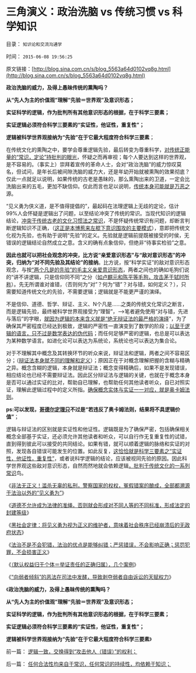 # 三角演义：政治洗脑 vs 传统习惯 vs 科学知识

目录： `知识论和交流沟通学` 

时间： `2015-06-08 19:56:25` 

原文链接：[http://blog.sina.com.cn/s/blog_5563a64d0102vq8g.html](http://blog.sina.com.cn/s/blog_5563a64d0102vq8g.html)

**政治洗脑的威力，及得上愚昧传统的熏陶吗？**

**从“先人为主的价值观”理解“先验＝世界观”及意识形态；**

**实证科学的逻辑，作为批判所有其他意识形态的根据，在于科学三要素；**

**实证逻辑必须符合科学三要素的“实证性，他证性，重复性”；**

**逻辑被科学世界观接纳为“先验”在于它最大程度符合科学三要素**；

在传统文化的熏陶之中，要学会尊重逻辑先验，最后转变为尊重科学，[对传统正能量的“常识，定论”持批判的眼光](../../../2015/5/30/任何合法性均来自于常识，任何常识的持续性，均依赖于知识；.md)，怀疑之而再审视；每个人要达到这样的世界观，是不容易的。（事实上）崇拜着宣传的革命人士，会对“政治洗脑”的威力惊叹莫名，但试问，是年长后被间隙洗脑的威力大，还是年幼开始就被熏陶的效果彻底？仅此一点就足以说明，如果传统的古老是愚昧的，那么熏陶出来的卫道，一定会比洗脑出来的五毛，更加不缺信仰。仅此而言也足以说明，[传统本身可能就是万恶之](../../../2013/6/11/从来就没有什么救世主，也不靠神仙皇帝.md)源。

“见义勇为侠义道，是不值得提倡的”，最起码在法理逻辑上无歧的定论，估计99%人会怀疑是逻辑出了问题，以至结论冲突了传统的常识。当现代知识的逻辑结论，[冲突于传统古老的文化习惯法之常识](../../../2015/5/27/执政合法性取决于传统习惯法的当时普众常识；.md)，不是怀疑传统常识有问题，却断言判断逻辑知识不正确，（[这正是本博惹来左棍下意识围攻的主要模式](../../../2014/4/7/博客在多大程度上是博主的后花园？.md)），意即把传统文化视为先验，也有助于说明“先验”的定义。先验就是逻辑前提既被接受的时侯，无错误的逻辑结论自然成立之意。含义的确有点象信仰，但绝非“待事实检验”之意。

**因此也就可以把社会观念的冲突，比方说“亲爱意识形态”与“敌对意识形态”的冲突，归纳为“对不同先验及其结论”的接纳**。比方说，按“科学实证”的敌对意识形态观念，与按[“两个凡是的先验”的毛主义亲爱意识形态](http://darthvad.blog.sohu.com/132102586.html)，两者之间也的确如毛狗们说的“讲不讲逻辑，只是信仰同不同”之分（[如卢麒元和陈平等毛狗，攻击茅于轼时所称](http://blog.sina.com.cn/s/blog_4a405fd90102epiy.html)）。先无所谓谁对谁错，（否则何为“对”？何为“错”？对与错，如何定义？），只需要知道传统文化的先验，不需要逻辑；逻辑就是不能更严谨的演绎。

不是信仰、道德、哲学、辩证、主义、N个凡是……之类的传统文化常识之断言，而是逻辑先验，最终被科学世界观接受为“理智”，——>笔者避免使用“对与错，先进与落后”的字眼，[就因为逻辑的本来含义就是“绝无辩证法的最严格的演绎](../../../2014/11/9/抽象的定义和“反抽象”，（预设定义≠预设结论）.md)”，为了确保其严密程度已经达到极致，逻辑的严密性一直演变到了数学的阶段；[以至于逻辑的语言，只不过是数学表达的伪代码](../../../2012/10/13/数学是严密的逻辑，逻辑是广义的数学.md)；而任何足够严密的逻辑，也总是可以表达为某种数学语言。如进化论可以表达为系统论，系统论也可以表达为集合论。

对于不理解其中概念及其转换环节的听众来说，辩证法和逻辑，两者之间不容易区分；（[辩证法本身就不同的理解和定义](../../../2011/3/1/物极必反规律和辩证法.md)）；原因正在于对概念理解把握的含糊与精确之异。概念含糊的逻辑，本身就是辩证法；概念变得精确后，如果不是发现错误，相应结论也已经不需要辩证法。因此区分辩证法与逻辑的关键，也就在于概念本身是否可以通过实证的比对，帮助自已理解，也帮助任何其他读者听众，自已对照实证，理解此逻辑过程中的定义所指。[确保概念实体与实证一一对应，就是奥卡姆法则](../../../2011/2/10/没有抽象就没有经济科学和奥卡姆法则.md)。

**ps:可以发现，[哥德尔定理只](../../../2010/10/6/有神论的宗教是哲学，无神论的哲学是宗教.md)不过是“若违反了奥卡姆法则，结果将不具逻辑价值”**；

逻辑与辩证法的区别就是实证性和他证性。逻辑既是为了确保严密，包括确保相关概念全部基于实证，还必须允许其他读者和听众，可以自行作无复重复性的试错，直到得到彼此可以接受的共同结论。如果有错，就可以顺着逻辑的脉络和实证的对照，发现各自错误可能发生的位置。如此反复，[这恰恰就是科学三要素之“实证性，他证性，重复性”](../../../2010/3/8/科学实证三要素兼容波普法证伪法则的科学“理论”.md)，或者说科学逻辑的结论，应该被视同先验的原因。因此科学世界观这些敌对意识形态，自然而然地就会依赖逻辑[，批判于传统文化的一系列常识](../../../2010/6/24/中国哲学家泛滥成灾的原因.md)鸟。

《[非法无正义！滥杀无辜的私刑，警察国家的权权，冤假错案的酿成，全部都溯源于法治以外的“见义勇为”](../../../2015/6/2/非法无正义！以及极权国家最根本的正义.md)》

《[道德不允许成为法律的准绳，否则就会形成对不同人等的不同标准，形成法定的封建等级](../../../2015/6/3/极权不是民族的命运，总是一窝愚民的选择.md)》

《[黑社会定律：将见义勇为视为正义的维护者，意味着社会秩序已经崩溃后的无政府状态](../../../2015/6/4/黑社会定律中的“见义勇为”，司法独立的根本交换.md)》

《[法治不是不会犯错，法治的优点是能够纠错；严惩错误，不会影响正确；惩罚犯罪，不会损害正义](../../../2015/6/5/法治面前人人平等，不以“个人背景及无关细节”为转移，几个案例.md)》

《[（默认权益归于个体＝举证责任的正确归属），几个案例](../../../2015/6/6/（默认权益归于个体＝举证责任的正确归属），几个案例；.md)》

《[“向弱者倾斜”的恶法在司法中发酵，导致剥夺弱者自由诉讼的天赋权力](../../../2015/6/7/“忘恩负义”不犯法，“向弱者倾斜”与封建体制的逻辑等价历程.md)》

《**政治洗脑的威力，及得上愚昧传统的熏陶吗？**

**从“先人为主的价值观”理解“先验＝世界观”及意识形态；**

**实证科学的逻辑，作为批判所有其他意识形态的根据，在于科学三要素；**

**实证逻辑必须符合科学三要素的“实证性，他证性，重复性”；**

**逻辑被科学世界观接纳为“先验”在于它最大程度符合科学三要素**》

前一篇： [逻辑一致，交换得到“攻击他人（错误）”的权利；](../../../2015/9/24/逻辑一致，交换得到“攻击他人（错误）”的权利；.md)

后一篇： [任何合法性均来自于常识，任何常识的持续性，均依赖于知识；](../../../2015/5/30/任何合法性均来自于常识，任何常识的持续性，均依赖于知识；.md)

